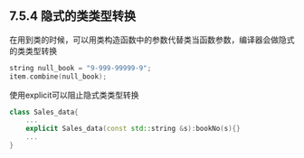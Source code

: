 ## 7.5.4 隐式的类类型转换

在用到类的时候，可以用类构造函数中的参数代替类当函数参数，编译器会做隐式的类类型转换

```c++
string null_book = "9-999-99999-9";
item.combine(null_book);
```

使用explicit可以阻止隐式类类型转换

```c++
class Sales_data{
    ...
    explicit Sales_data(const std::string &s):bookNo(s){}
    ...
}
```

